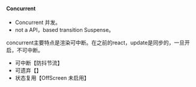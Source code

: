 #### Concurrent

* Concurrent 并发。
* not a API，based transition Suspense。

concurrent主要特点是渲染可中断。在之前的react，update是同步的，一旦开启，不可中断。

* 可中断【防抖节流】
* 可遗弃【】
* 状态复用【OffScreen 未启用】


